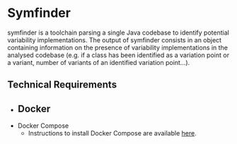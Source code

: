 # Symfinder

symfinder is a toolchain parsing a single Java codebase to identify potential variability implementations.
The output of symfinder consists in an object containing information on the presence of variability implementations in the analysed codebase (e.g. if a class has been identified as a variation point or a variant, number of variants of an identified variation point…).



## Technical Requirements

- Docker
    - 
- Docker Compose
    - Instructions to install Docker Compose are available [here](https://docs.docker.com/compose/install/#install-compose).

